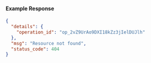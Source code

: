 <!-- Code generated for API Clients. DO NOT EDIT. -->
#### Example Response
```json
{
  "details": {
    "operation_id": "op_2vZ9UrAo9DXI18kZz3jIelDUJlh"
  },
  "msg": "Resource not found",
  "status_code": 404
}
